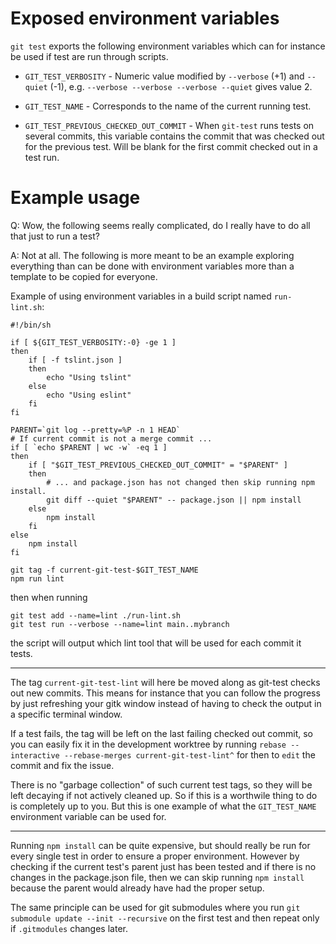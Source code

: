 # Exposed environment variables

`git test` exports the following environment variables which can for instance
be used if test are run through scripts.

* `GIT_TEST_VERBOSITY` - Numeric value modified by `--verbose` (+1) and
  `--quiet` (-1), e.g. `--verbose --verbose --verbose --quiet` gives value 2.

* `GIT_TEST_NAME` - Corresponds to the name of the current running test.

* `GIT_TEST_PREVIOUS_CHECKED_OUT_COMMIT` - When `git-test` runs tests on
several commits, this variable contains the commit that was checked out for
the previous test. Will be blank for the first commit checked out in a test
run.

# Example usage

Q: Wow, the following seems really complicated, do I really have to do all that
just to run a test?

A: Not at all. The following is more meant to be an example exploring
everything than can be done with environment variables more than a template
to be copied for everyone.

Example of using environment variables in a build script named `run-lint.sh`:

```shell
#!/bin/sh

if [ ${GIT_TEST_VERBOSITY:-0} -ge 1 ]
then
    if [ -f tslint.json ]
    then
        echo "Using tslint"
    else
        echo "Using eslint"
    fi
fi

PARENT=`git log --pretty=%P -n 1 HEAD`
# If current commit is not a merge commit ...
if [ `echo $PARENT | wc -w` -eq 1 ]
then
    if [ "$GIT_TEST_PREVIOUS_CHECKED_OUT_COMMIT" = "$PARENT" ]
    then
        # ... and package.json has not changed then skip running npm install.
        git diff --quiet "$PARENT" -- package.json || npm install
    else
        npm install
    fi
else
    npm install
fi

git tag -f current-git-test-$GIT_TEST_NAME
npm run lint
```

then when running

```shell
git test add --name=lint ./run-lint.sh
git test run --verbose --name=lint main..mybranch
```

the script will output which lint tool that will be used for each commit it
tests.

---

The tag `current-git-test-lint` will here be moved along as git-test checks out
new commits. This means for instance that you can follow the progress by just
refreshing your gitk window instead of having to check the output in a specific
terminal window.

If a test fails, the tag will be left on the last failing checked out commit,
so you can easily fix it in the development worktree by running
`rebase --interactive --rebase-merges current-git-test-lint^` for then to
`edit` the commit and fix the issue.

There is no "garbage collection" of such current test tags, so they will be
left decaying if not actively cleaned up. So if this is a worthwile thing to do
is completely up to you. But this is one example of what the `GIT_TEST_NAME`
environment variable can be used for.

---

Running `npm install` can be quite expensive, but should really be run for
every single test in order to ensure a proper environment. However by checking
if the current test's parent just has been tested and if there is no changes in
the package.json file, then we can skip running `npm install` because the
parent would already have had the proper setup.

The same principle can be used for git submodules where you run
`git submodule update --init --recursive` on the first test and then repeat
only if `.gitmodules` changes later.
